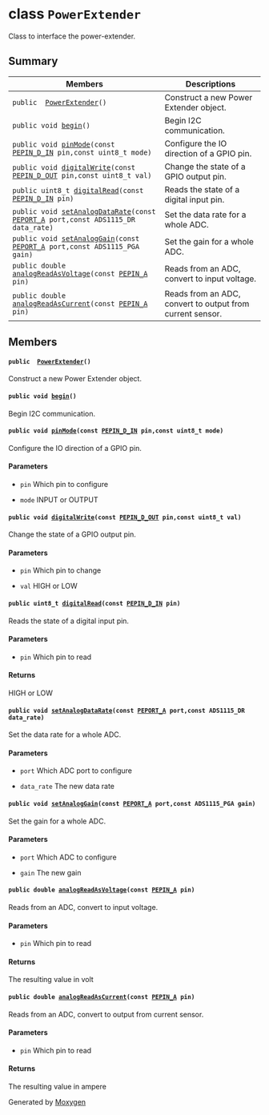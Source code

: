 # class `PowerExtender` <a id="classPowerExtender"></a>

Class to interface the power-extender.

## Summary

 Members                        | Descriptions                                
--------------------------------|---------------------------------------------
`public  `[`PowerExtender`](#classPowerExtender_1a80c1741a40c9457be1dd2f036e7edfc9)`()` | Construct a new Power Extender object.
`public void `[`begin`](#classPowerExtender_1afd100c8d722c9ddca91f130b458966bd)`()` | Begin I2C communication.
`public void `[`pinMode`](#classPowerExtender_1a7ff80f1f388c98f9bd98bc3932b7c612)`(const `[`PEPIN_D_IN`](#PowerExtender_8h_1a685519a6a58a2e8ad4f2ce6af2510799)` pin,const uint8_t mode)` | Configure the IO direction of a GPIO pin.
`public void `[`digitalWrite`](#classPowerExtender_1a23b7ab524d28626d51db4e3f1762192b)`(const `[`PEPIN_D_OUT`](#PowerExtender_8h_1a07782b9be93fe6cb58069f9b1a771a30)` pin,const uint8_t val)` | Change the state of a GPIO output pin.
`public uint8_t `[`digitalRead`](#classPowerExtender_1ab618f5536a2d8255eeb173ac5fab63b6)`(const `[`PEPIN_D_IN`](#PowerExtender_8h_1a685519a6a58a2e8ad4f2ce6af2510799)` pin)` | Reads the state of a digital input pin.
`public void `[`setAnalogDataRate`](#classPowerExtender_1a32828af582b59d6ac0806719d10f4c5a)`(const `[`PEPORT_A`](#PowerExtender_8h_1ad485c9fc79e6f2c1769c0f37be04af7c)` port,const ADS1115_DR data_rate)` | Set the data rate for a whole ADC.
`public void `[`setAnalogGain`](#classPowerExtender_1a8c17b5f73b6b5f6642a196cb489826eb)`(const `[`PEPORT_A`](#PowerExtender_8h_1ad485c9fc79e6f2c1769c0f37be04af7c)` port,const ADS1115_PGA gain)` | Set the gain for a whole ADC.
`public double `[`analogReadAsVoltage`](#classPowerExtender_1a0f3bfdc12295b7241377cb1136f8d152)`(const `[`PEPIN_A`](#PowerExtender_8h_1a8ceac853d8a64b38bef008dc6f666f93)` pin)` | Reads from an ADC, convert to input voltage.
`public double `[`analogReadAsCurrent`](#classPowerExtender_1abe53dd52cd6d55e81ca92a35c53ce69f)`(const `[`PEPIN_A`](#PowerExtender_8h_1a8ceac853d8a64b38bef008dc6f666f93)` pin)` | Reads from an ADC, convert to output from current sensor.

## Members

#### `public  `[`PowerExtender`](#classPowerExtender_1a80c1741a40c9457be1dd2f036e7edfc9)`()` <a id="classPowerExtender_1a80c1741a40c9457be1dd2f036e7edfc9"></a>

Construct a new Power Extender object.

#### `public void `[`begin`](#classPowerExtender_1afd100c8d722c9ddca91f130b458966bd)`()` <a id="classPowerExtender_1afd100c8d722c9ddca91f130b458966bd"></a>

Begin I2C communication.

#### `public void `[`pinMode`](#classPowerExtender_1a7ff80f1f388c98f9bd98bc3932b7c612)`(const `[`PEPIN_D_IN`](#PowerExtender_8h_1a685519a6a58a2e8ad4f2ce6af2510799)` pin,const uint8_t mode)` <a id="classPowerExtender_1a7ff80f1f388c98f9bd98bc3932b7c612"></a>

Configure the IO direction of a GPIO pin.

#### Parameters
* `pin` Which pin to configure 

* `mode` INPUT or OUTPUT

#### `public void `[`digitalWrite`](#classPowerExtender_1a23b7ab524d28626d51db4e3f1762192b)`(const `[`PEPIN_D_OUT`](#PowerExtender_8h_1a07782b9be93fe6cb58069f9b1a771a30)` pin,const uint8_t val)` <a id="classPowerExtender_1a23b7ab524d28626d51db4e3f1762192b"></a>

Change the state of a GPIO output pin.

#### Parameters
* `pin` Which pin to change 

* `val` HIGH or LOW

#### `public uint8_t `[`digitalRead`](#classPowerExtender_1ab618f5536a2d8255eeb173ac5fab63b6)`(const `[`PEPIN_D_IN`](#PowerExtender_8h_1a685519a6a58a2e8ad4f2ce6af2510799)` pin)` <a id="classPowerExtender_1ab618f5536a2d8255eeb173ac5fab63b6"></a>

Reads the state of a digital input pin.

#### Parameters
* `pin` Which pin to read 

#### Returns
HIGH or LOW

#### `public void `[`setAnalogDataRate`](#classPowerExtender_1a32828af582b59d6ac0806719d10f4c5a)`(const `[`PEPORT_A`](#PowerExtender_8h_1ad485c9fc79e6f2c1769c0f37be04af7c)` port,const ADS1115_DR data_rate)` <a id="classPowerExtender_1a32828af582b59d6ac0806719d10f4c5a"></a>

Set the data rate for a whole ADC.

#### Parameters
* `port` Which ADC port to configure 

* `data_rate` The new data rate

#### `public void `[`setAnalogGain`](#classPowerExtender_1a8c17b5f73b6b5f6642a196cb489826eb)`(const `[`PEPORT_A`](#PowerExtender_8h_1ad485c9fc79e6f2c1769c0f37be04af7c)` port,const ADS1115_PGA gain)` <a id="classPowerExtender_1a8c17b5f73b6b5f6642a196cb489826eb"></a>

Set the gain for a whole ADC.

#### Parameters
* `port` Which ADC to configure 

* `gain` The new gain

#### `public double `[`analogReadAsVoltage`](#classPowerExtender_1a0f3bfdc12295b7241377cb1136f8d152)`(const `[`PEPIN_A`](#PowerExtender_8h_1a8ceac853d8a64b38bef008dc6f666f93)` pin)` <a id="classPowerExtender_1a0f3bfdc12295b7241377cb1136f8d152"></a>

Reads from an ADC, convert to input voltage.

#### Parameters
* `pin` Which pin to read 

#### Returns
The resulting value in volt

#### `public double `[`analogReadAsCurrent`](#classPowerExtender_1abe53dd52cd6d55e81ca92a35c53ce69f)`(const `[`PEPIN_A`](#PowerExtender_8h_1a8ceac853d8a64b38bef008dc6f666f93)` pin)` <a id="classPowerExtender_1abe53dd52cd6d55e81ca92a35c53ce69f"></a>

Reads from an ADC, convert to output from current sensor.

#### Parameters
* `pin` Which pin to read 

#### Returns
The resulting value in ampere

Generated by [Moxygen](https://sourcey.com/moxygen)